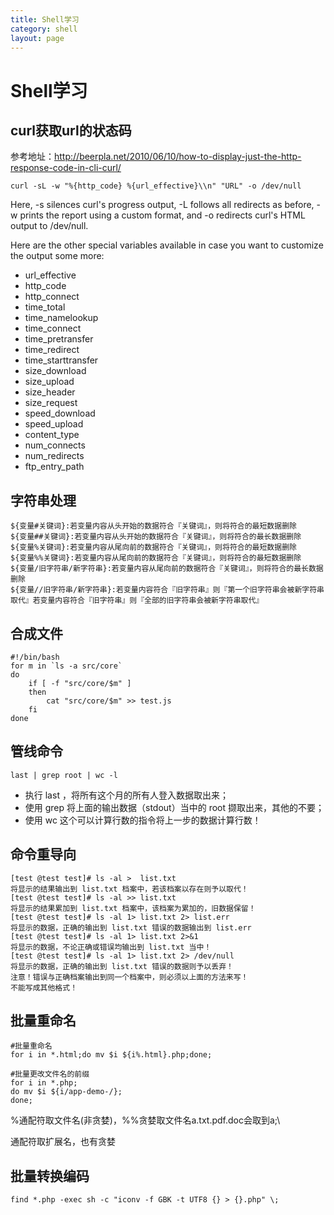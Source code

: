 ```yaml
---
title: Shell学习
category: shell
layout: page
---
```



# Shell学习
## curl获取url的状态码
参考地址：http://beerpla.net/2010/06/10/how-to-display-just-the-http-response-code-in-cli-curl/

```
curl -sL -w "%{http_code} %{url_effective}\\n" "URL" -o /dev/null
```

Here, -s silences curl's progress output, -L follows all redirects as before, -w prints the report using a custom format, and -o redirects curl's HTML output to /dev/null.

Here are the other special variables available in case you want to customize the output some more:

  * url_effective
  * http_code
  * http_connect
  * time_total
  * time_namelookup
  * time_connect
  * time_pretransfer
  * time_redirect
  * time_starttransfer
  * size_download
  * size_upload
  * size_header
  * size_request
  * speed_download
  * speed_upload
  * content_type
  * num_connects
  * num_redirects
  * ftp_entry_path


## 字符串处理

    ${变量#关键词}:若变量内容从头开始的数据符合『关键词』，则将符合的最短数据删除
    ${变量##关键词}:若变量内容从头开始的数据符合『关键词』，则将符合的最长数据删除
    ${变量%关键词}:若变量内容从尾向前的数据符合『关键词』，则将符合的最短数据删除
    ${变量%%关键词}:若变量内容从尾向前的数据符合『关键词』，则将符合的最短数据删除
    ${变量/旧字符串/新字符串}:若变量内容从尾向前的数据符合『关键词』，则将符合的最长数据删除
    ${变量//旧字符串/新字符串}:若变量内容符合『旧字符串』则『第一个旧字符串会被新字符串取代』若变量内容符合『旧字符串』则『全部的旧字符串会被新字符串取代』

## 合成文件

    #!/bin/bash
    for m in `ls -a src/core`
    do
        if [ -f "src/core/$m" ]
        then
            cat "src/core/$m" >> test.js
        fi
    done


## 管线命令

    last | grep root | wc -l


  - 执行 last ，将所有这个月的所有人登入数据取出来；
  - 使用 grep 将上面的输出数据（stdout）当中的 root 撷取出来，其他的不要；
  - 使用 wc 这个可以计算行数的指令将上一步的数据计算行数！

## 命令重导向

    [test @test test]# ls -al >  list.txt
    将显示的结果输出到 list.txt 档案中，若该档案以存在则予以取代！
    [test @test test]# ls -al >> list.txt
    将显示的结果累加到 list.txt 档案中，该档案为累加的，旧数据保留！
    [test @test test]# ls -al 1> list.txt 2> list.err
    将显示的数据，正确的输出到 list.txt 错误的数据输出到 list.err
    [test @test test]# ls -al 1> list.txt 2>&1
    将显示的数据，不论正确或错误均输出到 list.txt 当中！
    [test @test test]# ls -al 1> list.txt 2> /dev/null
    将显示的数据，正确的输出到 list.txt 错误的数据则予以丢弃！
    注意！错误与正确档案输出到同一个档案中，则必须以上面的方法来写！
    不能写成其他格式！

## 批量重命名

    #批量重命名
    for i in *.html;do mv $i ${i%.html}.php;done;

    #批量更改文件名的前缀
    for i in *.php;
    do mv $i ${i/app-demo-/};
    done;

%通配符取文件名(非贪婪)，%%贪婪取文件名a.txt.pdf.doc会取到a;\\

通配符取扩展名，也有贪婪

## 批量转换编码

    find *.php -exec sh -c "iconv -f GBK -t UTF8 {} > {}.php" \;
